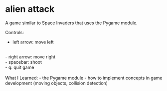 # alien attack

A game similar to Space Invaders that uses the Pygame module.

Controls:
<br>
- left arrow: move left
<br>
- right arrow: move right
<br>
- spacebar: shoot
<br>
- q: quit game
<br><br>
What I Learned:
- the Pygame module
- how to implement concepts in game development (moving objects, collision detection)
